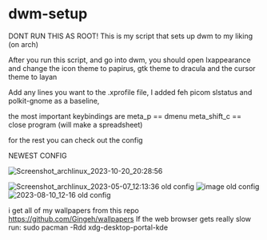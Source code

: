 # dwm-setup

DONT RUN THIS AS ROOT!
This is my script that sets up dwm to my liking (on arch)

After you run this script, and go into dwm, you should open lxappearance and change the icon theme to papirus, gtk theme to dracula
and the cursor theme to layan

Add any lines you want to the .xprofile file, I added feh picom slstatus and polkit-gnome as a baseline,

the most important keybindings are 
meta_p == dmenu
meta_shift_c == close program
(will make a spreadsheet)

for the rest you can check out the config

NEWEST CONFIG

![Screenshot_archlinux_2023-10-20_20:28:56](https://github.com/Symmercy/dwm-setup/assets/91673840/0e013bb5-fa0c-4f1e-b44c-83dcededda10)


![Screenshot_archlinux_2023-05-07_12:13:36](https://user-images.githubusercontent.com/91673840/236671541-8830e1c5-20e9-4666-bc1f-cca950f13ade.png)
old config
![image](https://github.com/Symmercy/dwm-setup/assets/91673840/fdf08740-88be-40b5-81c3-6ae5c08af730)
old config
![2023-08-10_12-16](https://github.com/Symmercy/dwm-setup/assets/91673840/25a3dc2e-4df6-4014-afe9-b9c723e24416)
old config

i get all of my wallpapers from this repo https://github.com/Gingeh/wallpapers
If the web browser gets really slow run: sudo pacman -Rdd xdg-desktop-portal-kde


